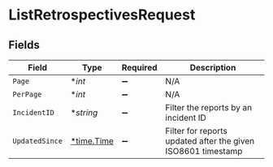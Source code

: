 # ListRetrospectivesRequest


## Fields

| Field                                                        | Type                                                         | Required                                                     | Description                                                  |
| ------------------------------------------------------------ | ------------------------------------------------------------ | ------------------------------------------------------------ | ------------------------------------------------------------ |
| `Page`                                                       | **int*                                                       | :heavy_minus_sign:                                           | N/A                                                          |
| `PerPage`                                                    | **int*                                                       | :heavy_minus_sign:                                           | N/A                                                          |
| `IncidentID`                                                 | **string*                                                    | :heavy_minus_sign:                                           | Filter the reports by an incident ID                         |
| `UpdatedSince`                                               | [*time.Time](https://pkg.go.dev/time#Time)                   | :heavy_minus_sign:                                           | Filter for reports updated after the given ISO8601 timestamp |